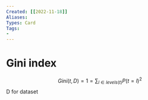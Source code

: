 ```yaml
---
Created: [[2022-11-18]]
Aliases: 
Types: Card
Tags: 
- 
---
```

# Gini index
$$Gini(t, D)=1=\sum_{l\in levels(t)}P(t=l)^2$$
D for dataset